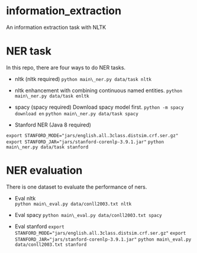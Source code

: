 # information_extraction
An information extraction task with NLTK

# NER task 
In this repo, there are four ways to do NER tasks.

* nltk (nltk required)
`python main\_ner.py data/task nltk`


* nltk enhancement with combining continuous named entities. 
`python main\_ner.py data/task enltk`


* spacy (spacy required)
Download spacy model first. 
`python -m spacy download en`
`python main\_ner.py data/task spacy`


* Stanford NER (Java 8 required)

`export STANFORD_MODE="jars/english.all.3class.distsim.crf.ser.gz"`
`export STANFORD_JAR="jars/stanford-corenlp-3.9.1.jar"`
`python main\_ner.py data/task stanford`


# NER evaluation 
There is one dataset to evaluate the performance of ners. 

* Eval nltk  
`python main\_eval.py data/conll2003.txt nltk`

* Eval spacy 
`python main\_eval.py data/conll2003.txt spacy`

* Eval stanford 
`export STANFORD_MODE="jars/english.all.3class.distsim.crf.ser.gz"`
`export STANFORD_JAR="jars/stanford-corenlp-3.9.1.jar"`
`python main\_eval.py data/conll2003.txt stanford`
